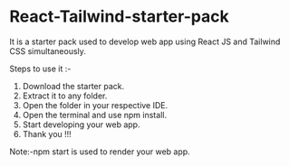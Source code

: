 # React-Tailwind-starter-pack
It is a starter pack used to develop web app using React JS and Tailwind CSS simultaneously.

Steps to use it :- 
1) Download the starter pack.
2) Extract it to any folder.
3) Open the folder in your respective IDE.
4) Open the terminal and use npm install.
5) Start developing your web app.
6) Thank you !!!

 
Note:-npm start is used to render your web app.
